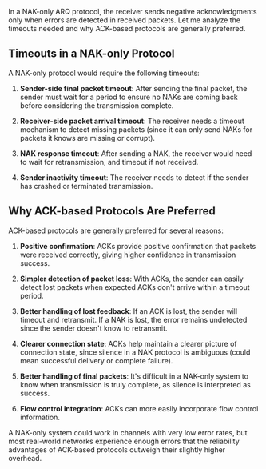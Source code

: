 In a NAK-only ARQ protocol, the receiver sends negative acknowledgments only when errors are detected in received packets. Let me analyze the timeouts needed and why ACK-based protocols are generally preferred.

## Timeouts in a NAK-only Protocol

A NAK-only protocol would require the following timeouts:

1. **Sender-side final packet timeout**: After sending the final packet, the sender must wait for a period to ensure no NAKs are coming back before considering the transmission complete.

2. **Receiver-side packet arrival timeout**: The receiver needs a timeout mechanism to detect missing packets (since it can only send NAKs for packets it knows are missing or corrupt).

3. **NAK response timeout**: After sending a NAK, the receiver would need to wait for retransmission, and timeout if not received.

4. **Sender inactivity timeout**: The receiver needs to detect if the sender has crashed or terminated transmission.

## Why ACK-based Protocols Are Preferred

ACK-based protocols are generally preferred for several reasons:

1. **Positive confirmation**: ACKs provide positive confirmation that packets were received correctly, giving higher confidence in transmission success.

2. **Simpler detection of packet loss**: With ACKs, the sender can easily detect lost packets when expected ACKs don't arrive within a timeout period.

3. **Better handling of lost feedback**: If an ACK is lost, the sender will timeout and retransmit. If a NAK is lost, the error remains undetected since the sender doesn't know to retransmit.

4. **Clearer connection state**: ACKs help maintain a clearer picture of connection state, since silence in a NAK protocol is ambiguous (could mean successful delivery or complete failure).

5. **Better handling of final packets**: It's difficult in a NAK-only system to know when transmission is truly complete, as silence is interpreted as success.

6. **Flow control integration**: ACKs can more easily incorporate flow control information.

A NAK-only system could work in channels with very low error rates, but most real-world networks experience enough errors that the reliability advantages of ACK-based protocols outweigh their slightly higher overhead.
